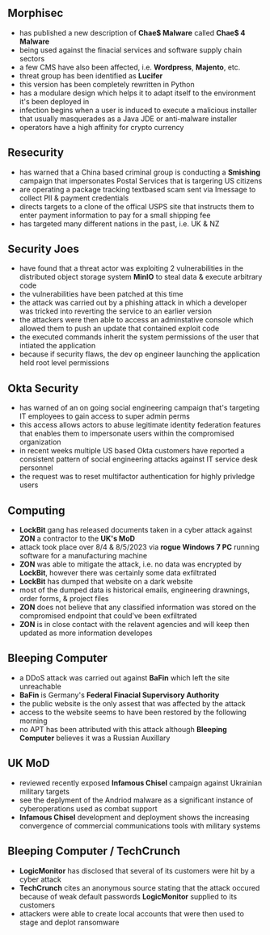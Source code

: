 ## Morphisec
* has published a new description of **Chae$ Malware** called **Chae$ 4 Malware**
* being used against the finacial services and software supply chain sectors
* a few CMS have also been affected, i.e. **Wordpress**, **Majento**, etc.
* threat group has been identified as **Lucifer**
* this version has been completely rewritten in Python
* has a modulare design which helps it to adapt itself to the environment it's been deployed in
* infection begins when a user is induced to execute a malicious installer that usually masquerades as a Java JDE or anti-malware installer
* operators have a high affinity for crypto currency

## Resecurity
* has warned that a China based criminal group is conducting a **Smishing** campaign that impersonates Postal Services that is targering US citizens
* are operating a package tracking textbased scam sent via Imessage to collect PII & payment credentials
* directs targets to a clone of the offical USPS site that instructs them to enter payment information to pay for a small shipping fee
* has targeted many different nations in the past, i.e. UK & NZ

## Security Joes
* have found that a threat actor was exploiting 2 vulnerabilities in the distributed object storage system **MinIO** to steal data & execute arbitrary code
* the vulnerabilities have been patched at this time
* the attack was carried out by a phishing attack in which a developer was tricked into reverting the service to an earlier version
* the attackers were then able to access an adminstative console which allowed them to push an update that contained exploit code
* the executed commands inherit the system permissions of the user that intiated the application
* because if security flaws, the dev op engineer launching the application held root level permissions

## Okta Security
* has warned of an on going social engineering campaign that's targeting IT employees to gain access to super admin perms
* this access allows actors to abuse legitimate identity federation features that enables them to impersonate users within the compromised organization
* in recent weeks multiple US based Okta customers have reported a consistent pattern of social engineering attacks against IT service desk personnel
* the request was to reset multifactor authentication for highly privledge users

## Computing
* **LockBit** gang has released documents taken in a cyber attack against **ZON** a contractor to the **UK's MoD**
* attack took place over 8/4 & 8/5/2023 via **rogue Windows 7 PC** running software for a manufacturing machine
* **ZON** was able to mitigate the attack, i.e. no data was encrypted by **LockBit**, however there was certainly some data exfiltrated
* **LockBit** has dumped that website on a dark website
* most of the dumped data is historical emails, engineering drawnings, order forms, & project files
* **ZON** does not believe that any classified information was stored on the compromised endpoint that could've been exfiltrated
* **ZON** is in close contact with the relavent agencies and will keep then updated as more information developes

## Bleeping Computer
* a DDoS attack was carried out against **BaFin** which left the site unreachable
* **BaFin** is Germany's **Federal Finacial Supervisory Authority**
* the public website is the only assest that was affected by the attack
* access to the website seems to have been restored by the following morning
* no APT has been attributed with this attack although **Bleeping Computer** believes it was a Russian Auxillary

## UK MoD
* reviewed recently exposed **Infamous Chisel** campaign against Ukrainian military targets
* see the deplyment of the Andriod malware as a significant instance of cyberoperations used as combat support
* **Infamous Chisel** development and deployment shows the increasing convergence of commercial communications tools with military systems

## Bleeping Computer / TechCrunch
* **LogicMonitor** has disclosed that several of its customers were hit by a cyber attack
* **TechCrunch** cites an anonymous source stating that the attack occured because of weak default passwords **LogicMonitor** supplied to its customers
* attackers were able to create local accounts that were then used to stage and deplot ransomware
